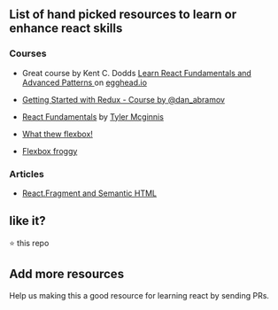 ## List of hand picked resources to learn or enhance react skills


### Courses

* Great course by Kent C. Dodds [Learn React Fundamentals and Advanced Patterns ](https://blog.kentcdodds.com/learn-react-fundamentals-and-advanced-patterns-eac90341c9db) on [egghead.io](http://egghead.io/)

* [Getting Started with Redux - Course by @dan_abramov](https://egghead.io/courses/getting-started-with-redux)

* [React Fundamentals](https://tylermcginnis.com/courses/react-fundamentals/) by [Tyler Mcginnis](https://tylermcginnis.com/)

* [What thew flexbox!](https://flexbox.io/)

* [Flexbox froggy](http://flexboxfroggy.com/)
### Articles


* [React.Fragment and Semantic HTML](http://blog.jmes.tech/react-fragment-and-semantic-html/amp/?__twitter_impression=true)


## like it?

:star: this repo

## Add more resources

Help us making this a good resource for learning react by sending PRs.
